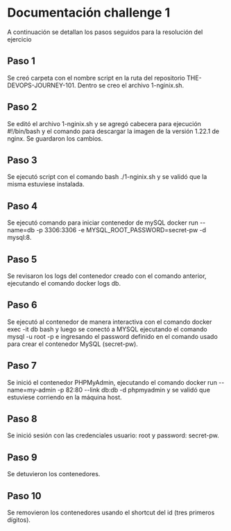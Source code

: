 
# Documentación challenge 1

A continuación se detallan los pasos seguidos para la resolución del ejercicio
 


## Paso 1

Se creó carpeta con el nombre script en la ruta del repositorio THE-DEVOPS-JOURNEY-101. Dentro se creo el archivo 1-nginix.sh.

## Paso 2
Se editó el archivo  1-nginix.sh y se agregó cabecera para ejecución #!/bin/bash  y el comando para descargar la imagen de la versión 1.22.1 de nginx. Se guardaron los cambios.

## Paso 3

Se ejecutó script con el comando bash ./1-nginix.sh y se validó que la misma estuviese instalada.

## Paso 4
Se ejecutó comando para iniciar contenedor de mySQL docker run --name=db -p 3306:3306 -e MYSQL_ROOT_PASSWORD=secret-pw -d mysql:8.

## Paso 5
Se revisaron los logs del contenedor creado con el comando anterior, ejecutando el comando docker logs db.

## Paso 6
Se ejecutó al contenedor de manera interactiva con el comando docker exec -it db bash y luego se conectó a MYSQL ejecutando el comando mysql -u root -p e ingresando el password definido en el comando usado para crear el contenedor MySQL (secret-pw).

## Paso 7
Se inició el contenedor PHPMyAdmin, ejecutando el comando docker run --name=my-admin -p 82:80 --link db:db -d phpmyadmin y se validó que estuviese corriendo en la máquina host.

## Paso 8
Se inició sesión con las credenciales  usuario: root y password: secret-pw.
## Paso 9
 Se detuvieron los contenedores.

## Paso 10
Se removieron los contenedores usando el shortcut del id  (tres primeros dígitos).
